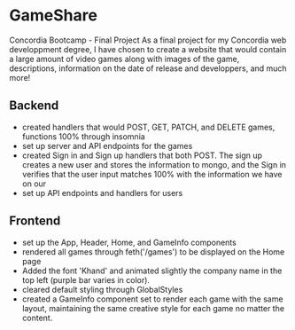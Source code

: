 # GameShare
Concordia Bootcamp - Final Project
As a final project for my Concordia web developpment degree, I have chosen to create a website that would contain a large amount of video games along with images of the game, descriptions, information on the date of release and developpers, and much more! 

## Backend
- created handlers that would POST, GET, PATCH, and DELETE games, functions 100% through insomnia
- set up server and API endpoints for the games
- created Sign in and Sign up handlers that both POST. The sign up creates a new user and stores the information to mongo, and the Sign in verifies that the user input matches 100% with the information we have on our 
- set up API endpoints and handlers for users

## Frontend
- set up the App, Header, Home, and GameInfo components
- rendered all games through feth('/games') to be displayed on the Home page
- Added the font 'Khand' and animated slightly the company name in the top left (purple bar varies in color).
- cleared default styling through GlobalStyles
- created a GameInfo component set to render each game with the same layout, maintaining the same creative style for each game no matter the content.